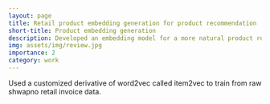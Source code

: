 ```yaml
---
layout: page
title: Retail product embedding generation for product recommendation
short-title: Product embedding generation
description: Developed an embedding model for a more natural product recommendation and filtering. 
img: assets/img/review.jpg
importance: 2
category: work
---
```


Used a customized derivative of word2vec called item2vec to train from raw shwapno retail invoice data.


